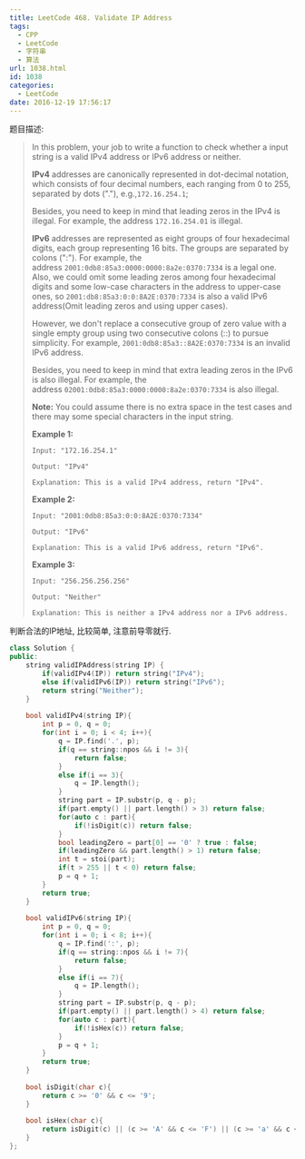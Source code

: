 ```yaml
---
title: LeetCode 468. Validate IP Address
tags:
  - CPP
  - LeetCode
  - 字符串
  - 算法
url: 1038.html
id: 1038
categories:
  - LeetCode
date: 2016-12-19 17:56:17
---
```

题目描述:

> In this problem, your job to write a function to check whether a input string is a valid IPv4 address or IPv6 address or neither.
>
> **IPv4** addresses are canonically represented in dot-decimal notation, which consists of four decimal numbers, each ranging from 0 to 255, separated by dots ("."), e.g.,`172.16.254.1`;
>
> Besides, you need to keep in mind that leading zeros in the IPv4 is illegal. For example, the address `172.16.254.01` is illegal.
>
> **IPv6** addresses are represented as eight groups of four hexadecimal digits, each group representing 16 bits. The groups are separated by colons (":"). For example, the address `2001:0db8:85a3:0000:0000:8a2e:0370:7334` is a legal one. Also, we could omit some leading zeros among four hexadecimal digits and some low-case characters in the address to upper-case ones, so `2001:db8:85a3:0:0:8A2E:0370:7334` is also a valid IPv6 address(Omit leading zeros and using upper cases).
>
> However, we don't replace a consecutive group of zero value with a single empty group using two consecutive colons (::) to pursue simplicity. For example, `2001:0db8:85a3::8A2E:0370:7334` is an invalid IPv6 address.
>
> Besides, you need to keep in mind that extra leading zeros in the IPv6 is also illegal. For example, the address `02001:0db8:85a3:0000:0000:8a2e:0370:7334` is also illegal.
>
> **Note:** You could assume there is no extra space in the test cases and there may some special characters in the input string.
>
> **Example 1:**
>
> ```
> Input: "172.16.254.1"
>
> Output: "IPv4"
>
> Explanation: This is a valid IPv4 address, return "IPv4".
>
> ```
>
> **Example 2:**
>
> ```
> Input: "2001:0db8:85a3:0:0:8A2E:0370:7334"
>
> Output: "IPv6"
>
> Explanation: This is a valid IPv6 address, return "IPv6".
>
> ```
>
> **Example 3:**
>
> ```
> Input: "256.256.256.256"
>
> Output: "Neither"
>
> Explanation: This is neither a IPv4 address nor a IPv6 address.
> ```

判断合法的IP地址, 比较简单, 注意前导零就行.

```cpp
class Solution {
public:
    string validIPAddress(string IP) {
        if(validIPv4(IP)) return string("IPv4");
        else if(validIPv6(IP)) return string("IPv6");
        return string("Neither");
    }
    
    bool validIPv4(string IP){
        int p = 0, q = 0;
        for(int i = 0; i < 4; i++){
            q = IP.find('.', p);
            if(q == string::npos && i != 3){
                return false;
            }
            else if(i == 3){
                q = IP.length();
            }
            string part = IP.substr(p, q - p);
            if(part.empty() || part.length() > 3) return false;
            for(auto c : part){
                if(!isDigit(c)) return false;
            }
            bool leadingZero = part[0] == '0' ? true : false;
            if(leadingZero && part.length() > 1) return false;
            int t = stoi(part);
            if(t > 255 || t < 0) return false;
            p = q + 1;
        }
        return true;
    }
    
    bool validIPv6(string IP){
        int p = 0, q = 0;
        for(int i = 0; i < 8; i++){
            q = IP.find(':', p);
            if(q == string::npos && i != 7){
                return false;
            }
            else if(i == 7){
                q = IP.length();
            }
            string part = IP.substr(p, q - p);
            if(part.empty() || part.length() > 4) return false;
            for(auto c : part){
                if(!isHex(c)) return false;
            }
            p = q + 1;
        }
        return true;
    }
    
    bool isDigit(char c){
        return c >= '0' && c <= '9';
    }
    
    bool isHex(char c){
        return isDigit(c) || (c >= 'A' && c <= 'F') || (c >= 'a' && c <= 'f');
    }
};
```

